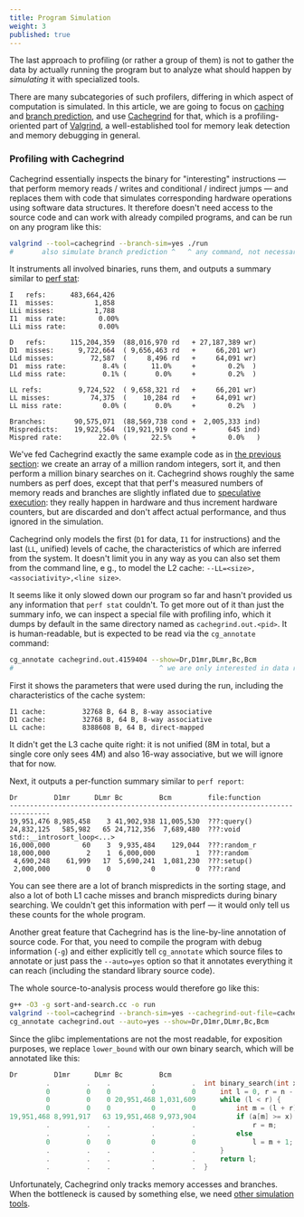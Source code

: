 ```yaml
---
title: Program Simulation
weight: 3
published: true
---
```


The last approach to profiling (or rather a group of them) is not to gather the data by actually running the program but to analyze what should happen by *simulating* it with specialized tools.

<!--

There are many subcategories of such profilers, differing in which aspect of computation is simulated, but the one we are going to focus on in this section is *machine code analyzers*.

The last approach (or rather a group of them) is not to gather the data by actually running the program, but to analyze what should happen by *simulating* it with specialized tools, which roughly fall into two categories.

-->

There are many subcategories of such profilers, differing in which aspect of computation is simulated. In this article, we are going to focus on [caching](/hpc/cpu-cache) and [branch prediction](/hpc/pipelining/branching), and use [Cachegrind](https://valgrind.org/docs/manual/cg-manual.html) for that, which is a profiling-oriented part of [Valgrind](https://valgrind.org/), a well-established tool for memory leak detection and memory debugging in general.

### Profiling with Cachegrind

Cachegrind essentially inspects the binary for "interesting" instructions — that perform memory reads / writes and conditional / indirect jumps — and replaces them with code that simulates corresponding hardware operations using software data structures. It therefore doesn't need access to the source code and can work with already compiled programs, and can be run on any program like this:

```bash
valgrind --tool=cachegrind --branch-sim=yes ./run
#       also simulate branch prediction ^   ^ any command, not necessarily one process
```

It instruments all involved binaries, runs them, and outputs a summary similar to [perf stat](../events):

```
I   refs:      483,664,426
I1  misses:          1,858
LLi misses:          1,788
I1  miss rate:        0.00%
LLi miss rate:        0.00%

D   refs:      115,204,359  (88,016,970 rd   + 27,187,389 wr)
D1  misses:      9,722,664  ( 9,656,463 rd   +     66,201 wr)
LLd misses:         72,587  (     8,496 rd   +     64,091 wr)
D1  miss rate:         8.4% (      11.0%     +        0.2%  )
LLd miss rate:         0.1% (       0.0%     +        0.2%  )

LL refs:         9,724,522  ( 9,658,321 rd   +     66,201 wr)
LL misses:          74,375  (    10,284 rd   +     64,091 wr)
LL miss rate:          0.0% (       0.0%     +        0.2%  )

Branches:       90,575,071  (88,569,738 cond +  2,005,333 ind)
Mispredicts:    19,922,564  (19,921,919 cond +        645 ind)
Mispred rate:         22.0% (      22.5%     +        0.0%   )
```

We've fed Cachegrind exactly the same example code as in [the previous section](../events): we create an array of a million random integers, sort it, and then perform a million binary searches on it. Cachegrind shows roughly the same numbers as perf does, except that that perf's measured numbers of memory reads and branches are slightly inflated due to [speculative execution](/hpc/pipelining): they really happen in hardware and thus increment hardware counters, but are discarded and don't affect actual performance, and thus ignored in the simulation.

Cachegrind only models the first (`D1` for data, `I1` for instructions) and the last (`LL`, unified) levels of cache, the characteristics of which are inferred from the system. It doesn't limit you in any way as you can also set them from the command line, e g., to model the L2 cache: `--LL=<size>,<associativity>,<line size>`.

It seems like it only slowed down our program so far and hasn't provided us any information that `perf stat` couldn't. To get more out of it than just the summary info, we can inspect a special file with profiling info, which it dumps by default in the same directory named as `cachegrind.out.<pid>`. It is human-readable, but is expected to be read via the `cg_annotate` command:

```bash
cg_annotate cachegrind.out.4159404 --show=Dr,D1mr,DLmr,Bc,Bcm
#                                    ^ we are only interested in data reads and branches
```

First it shows the parameters that were used during the run, including the characteristics of the cache system:

```
I1 cache:         32768 B, 64 B, 8-way associative
D1 cache:         32768 B, 64 B, 8-way associative
LL cache:         8388608 B, 64 B, direct-mapped
```

It didn't get the L3 cache quite right: it is not unified (8M in total, but a single core only sees 4M) and also 16-way associative, but we will ignore that for now.

Next, it outputs a per-function summary similar to `perf report`:

```
Dr         D1mr      DLmr Bc         Bcm         file:function
--------------------------------------------------------------------------------
19,951,476 8,985,458    3 41,902,938 11,005,530  ???:query()
24,832,125   585,982   65 24,712,356  7,689,480  ???:void std::__introsort_loop<...>
16,000,000        60    3  9,935,484    129,044  ???:random_r
18,000,000         2    1  6,000,000          1  ???:random
 4,690,248    61,999   17  5,690,241  1,081,230  ???:setup()
 2,000,000         0    0          0          0  ???:rand
```

You can see there are a lot of branch mispredicts in the sorting stage, and also a lot of both L1 cache misses and branch mispredicts during binary searching. We couldn't get this information with perf — it would only tell us these counts for the whole program.

Another great feature that Cachegrind has is the line-by-line annotation of source code. For that, you need to compile the program with debug information (`-g`) and either explicitly tell `cg_annotate` which source files to annotate or just pass the `--auto=yes` option so that it annotates everything it can reach (including the standard library source code).

The whole source-to-analysis process would therefore go like this:

```bash
g++ -O3 -g sort-and-search.cc -o run
valgrind --tool=cachegrind --branch-sim=yes --cachegrind-out-file=cachegrind.out ./run
cg_annotate cachegrind.out --auto=yes --show=Dr,D1mr,DLmr,Bc,Bcm
```

Since the glibc implementations are not the most readable, for exposition purposes, we replace `lower_bound` with our own binary search, which will be annotated like this:

```c++
Dr         D1mr      DLmr Bc         Bcm       
         .         .    .          .         .  int binary_search(int x) {
         0         0    0          0         0      int l = 0, r = n - 1;
         0         0    0 20,951,468 1,031,609      while (l < r) {
         0         0    0          0         0          int m = (l + r) / 2;
19,951,468 8,991,917   63 19,951,468 9,973,904          if (a[m] >= x)
         .         .    .          .         .              r = m;
         .         .    .          .         .          else
         0         0    0          0         0              l = m + 1;
         .         .    .          .         .      }
         .         .    .          .         .      return l;
         .         .    .          .         .  }
```

Unfortunately, Cachegrind only tracks memory accesses and branches. When the bottleneck is caused by something else, we need [other simulation tools](../mca).
